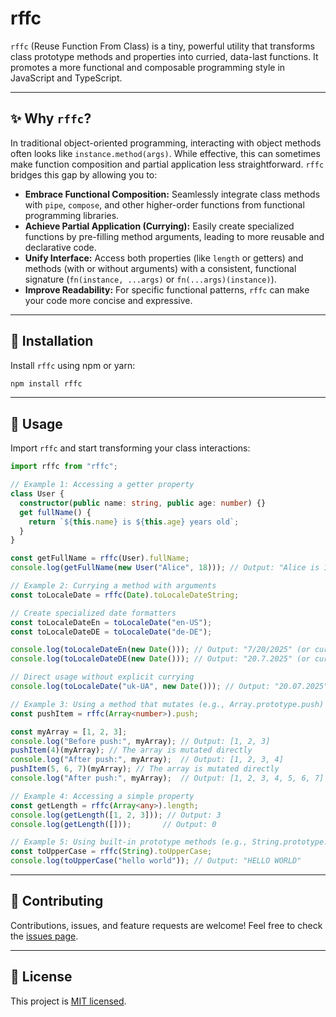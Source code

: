 # rffc

`rffc` (Reuse Function From Class) is a tiny, powerful utility that transforms class prototype methods and properties into curried, data-last functions. It promotes a more functional and composable programming style in JavaScript and TypeScript.

---

## ✨ Why `rffc`?

In traditional object-oriented programming, interacting with object methods often looks like `instance.method(args)`. While effective, this can sometimes make function composition and partial application less straightforward. `rffc` bridges this gap by allowing you to:

* **Embrace Functional Composition:** Seamlessly integrate class methods with `pipe`, `compose`, and other higher-order functions from functional programming libraries.
* **Achieve Partial Application (Currying):** Easily create specialized functions by pre-filling method arguments, leading to more reusable and declarative code.
* **Unify Interface:** Access both properties (like `length` or getters) and methods (with or without arguments) with a consistent, functional signature (`fn(instance, ...args)` or `fn(...args)(instance)`).
* **Improve Readability:** For specific functional patterns, `rffc` can make your code more concise and expressive.

---

## 🚀 Installation

Install `rffc` using npm or yarn:

```bash
npm install rffc
```
---

## 📖 Usage

Import `rffc` and start transforming your class interactions:

```typescript
import rffc from "rffc";

// Example 1: Accessing a getter property
class User {
  constructor(public name: string, public age: number) {}
  get fullName() {
    return `${this.name} is ${this.age} years old`;
  }
}

const getFullName = rffc(User).fullName;
console.log(getFullName(new User("Alice", 18))); // Output: "Alice is 18 years old"

// Example 2: Currying a method with arguments
const toLocaleDate = rffc(Date).toLocaleDateString;

// Create specialized date formatters
const toLocaleDateEn = toLocaleDate("en-US");
const toLocaleDateDE = toLocaleDate("de-DE");

console.log(toLocaleDateEn(new Date())); // Output: "7/20/2025" (or current date in en-US format)
console.log(toLocaleDateDE(new Date())); // Output: "20.7.2025" (or current date in de-DE format)

// Direct usage without explicit currying
console.log(toLocaleDate("uk-UA", new Date())); // Output: "20.07.2025" (or current date in uk-UA format)

// Example 3: Using a method that mutates (e.g., Array.prototype.push)
const pushItem = rffc(Array<number>).push;

const myArray = [1, 2, 3];
console.log("Before push:", myArray); // Output: [1, 2, 3]
pushItem(4)(myArray); // The array is mutated directly
console.log("After push:", myArray);  // Output: [1, 2, 3, 4]
pushItem(5, 6, 7)(myArray); // The array is mutated directly
console.log("After push:", myArray);  // Output: [1, 2, 3, 4, 5, 6, 7]

// Example 4: Accessing a simple property
const getLength = rffc(Array<any>).length;
console.log(getLength([1, 2, 3])); // Output: 3
console.log(getLength([]));       // Output: 0

// Example 5: Using built-in prototype methods (e.g., String.prototype.toUpperCase)
const toUpperCase = rffc(String).toUpperCase;
console.log(toUpperCase("hello world")); // Output: "HELLO WORLD"
```

---

## 🤝 Contributing

Contributions, issues, and feature requests are welcome! Feel free to check the [issues page](https://github.com/dasx10/rffc/issues).

---

## 📄 License

This project is [MIT licensed](LICENSE).

